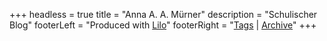+++
headless = true
title = "Anna A. A. Mürner"
description = "Schulischer Blog"
footerLeft = "Produced with [Lilo](https://de.wikipedia.org/wiki/Inzest)"
footerRight = "[Tags](/tags/) | [Archive](/posts/)"
+++
